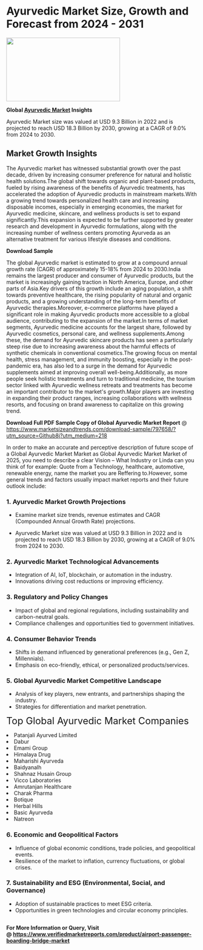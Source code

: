 <H1>Ayurvedic Market Size, Growth and Forecast from 2024 - 2031</H1><img class="aligncenter size-medium wp-image-584254" src="https://thirdeyenews.in/wp-content/uploads/2024/09/Global-Market-Research-300x168.jpeg" alt="" width="300" height="168" /><p><strong>Global&nbsp;<a href="https://www.marketsizeandtrends.com/download-sample/797658/?utm_source=Github8j?utm_medium=218">Ayurvedic Market</a> Insights</strong></p><p>Ayurvedic Market size was valued at USD 9.3 Billion in 2022 and is projected to reach USD 18.3 Billion by 2030, growing at a CAGR of 9.0% from 2024 to 2030.</p><p><h2>Market Growth Insights</h2> <p>The Ayurvedic market has witnessed substantial growth over the past decade, driven by increasing consumer preference for natural and holistic health solutions.The global shift towards organic and plant-based products, fueled by rising awareness of the benefits of Ayurvedic treatments, has accelerated the adoption of Ayurvedic products in mainstream markets.With a growing trend towards personalized health care and increasing disposable incomes, especially in emerging economies, the market for Ayurvedic medicine, skincare, and wellness products is set to expand significantly.This expansion is expected to be further supported by greater research and development in Ayurvedic formulations, along with the increasing number of wellness centers promoting Ayurveda as an alternative treatment for various lifestyle diseases and conditions.</p> <p><strong>Download Sample</strong></p> <p>The global Ayurvedic market is estimated to grow at a compound annual growth rate (CAGR) of approximately 15-18% from 2024 to 2030.India remains the largest producer and consumer of Ayurvedic products, but the market is increasingly gaining traction in North America, Europe, and other parts of Asia.Key drivers of this growth include an aging population, a shift towards preventive healthcare, the rising popularity of natural and organic products, and a growing understanding of the long-term benefits of Ayurvedic therapies.Moreover, e-commerce platforms have played a significant role in making Ayurvedic products more accessible to a global audience, contributing to the expansion of the market.In terms of market segments, Ayurvedic medicine accounts for the largest share, followed by Ayurvedic cosmetics, personal care, and wellness supplements.Among these, the demand for Ayurvedic skincare products has seen a particularly steep rise due to increasing awareness about the harmful effects of synthetic chemicals in conventional cosmetics.The growing focus on mental health, stress management, and immunity boosting, especially in the post-pandemic era, has also led to a surge in the demand for Ayurvedic supplements aimed at improving overall well-being.Additionally, as more people seek holistic treatments and turn to traditional medicine, the tourism sector linked with Ayurvedic wellness retreats and treatments has become an important contributor to the market's growth.Major players are investing in expanding their product ranges, increasing collaborations with wellness resorts, and focusing on brand awareness to capitalize on this growing trend.<p><span class=""><strong>Download Full PDF Sample Copy of Global Ayurvedic Market Report</strong> @ <a href="https://www.marketsizeandtrends.com/download-sample/797658/?utm_source=Github8j?utm_medium=218" target="_blank">https://www.marketsizeandtrends.com/download-sample/797658/?utm_source=Github8j?utm_medium=218</a></span></p><p>In order to make an accurate and perceptive description of future scope of a Global&nbsp;Ayurvedic Market Market as Global&nbsp;Ayurvedic Market Market of 2025, you need to describe a clear Vision &ndash; What Industry or Linda can you think of for example: Quote from a Technology, healthcare, automotive, renewable energy, name the market you are Reffering to.However, some general trends and factors usually impact market reports and their future outlook include:</p><h3>1.&nbsp;<strong>Ayurvedic Market Growth Projections</strong></h3><ul><li>Examine market size trends, revenue estimates and CAGR (Compounded Annual Growth Rate) projections.</li><li><p>Ayurvedic Market size was valued at USD 9.3 Billion in 2022 and is projected to reach USD 18.3 Billion by 2030, growing at a CAGR of 9.0% from 2024 to 2030.</p></li></ul><h3>2.&nbsp;<strong>Ayurvedic Market Technological Advancements</strong></h3><ul><li>Integration of AI, IoT, blockchain, or automation in the industry.</li><li>Innovations driving cost reductions or improving efficiency.</li></ul><h3>3.&nbsp;<strong>Regulatory and Policy Changes</strong></h3><ul><li>Impact of global and regional regulations, including sustainability and carbon-neutral goals.</li><li>Compliance challenges and opportunities tied to government initiatives.</li></ul><h3>4.&nbsp;<strong>Consumer Behavior Trends</strong></h3><ul><li>Shifts in demand influenced by generational preferences (e.g., Gen Z, Millennials).</li><li>Emphasis on eco-friendly, ethical, or personalized products/services.</li></ul><h3>5.&nbsp;<strong>Global Ayurvedic Market Competitive Landscape</strong></h3><ul><li>Analysis of key players, new entrants, and partnerships shaping the industry.</li><li>Strategies for differentiation and market penetration.</li></ul><p data-pm-slice="1 1 []"><span style="color: inherit; font-family: inherit; font-size: 25px;">Top Global Ayurvedic Market Companies</span></p><div class="" data-test-id=""><p><li>Patanjali Ayurved Limited</li><li> Dabur</li><li> Emami Group</li><li> Himalaya Drug</li><li> Maharishi Ayurveda</li><li> Baidyanalh</li><li> Shahnaz Husain Group</li><li> Vicco Laboratories</li><li> Amrutanjan Healthcare</li><li> Charak Pharma</li><li> Botique</li><li> Herbal Hills</li><li> Basic Ayurveda</li><li> Natreon</li></p></div><h3>6.&nbsp;<strong>Economic and Geopolitical Factors</strong></h3><ul><li>Influence of global economic conditions, trade policies, and geopolitical events.</li><li>Resilience of the market to inflation, currency fluctuations, or global crises.</li></ul><h3>7.&nbsp;<strong>Sustainability and ESG (Environmental, Social, and Governance)</strong></h3><ul><li>Adoption of sustainable practices to meet ESG criteria.</li><li>Opportunities in green technologies and circular economy principles.</li></ul><h2><strong style="font-size: 14px;">For More Information or Query, Visit @&nbsp;</strong><a style="background-color: #ffffff; font-size: 14px;" href="https://www.marketsizeandtrends.com/report/ayurvedic-market/" target="_blank">https://www.verifiedmarketreports.com/product/airport-passenger-boarding-bridge-market</a></h2>